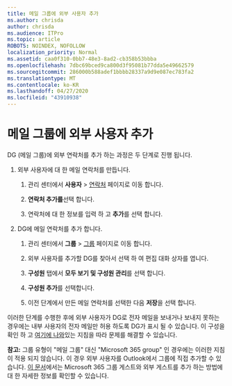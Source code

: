 ```yaml
---
title: 메일 그룹에 외부 사용자 추가
ms.author: chrisda
author: chrisda
ms.audience: ITPro
ms.topic: article
ROBOTS: NOINDEX, NOFOLLOW
localization_priority: Normal
ms.assetid: caa0f310-0bb7-48e3-8ad2-cb358b53bbba
ms.openlocfilehash: 7dbc69bced9ca800d3f95081b77dda5e49662579
ms.sourcegitcommit: 286000b588adef1bbbb28337a9d9e087ec783fa2
ms.translationtype: MT
ms.contentlocale: ko-KR
ms.lasthandoff: 04/27/2020
ms.locfileid: "43910938"
---
```

# <a name="add-external-users-to-a-distribution-group"></a>메일 그룹에 외부 사용자 추가

DG (메일 그룹)에 외부 연락처를 추가 하는 과정은 두 단계로 진행 됩니다.
  
1. 외부 사용자에 대 한 메일 연락처를 만듭니다.
    
    1. 관리 센터에서 **사용자** > [연락처](https://admin.microsoft.com/adminportal/home#/Contact) 페이지로 이동 합니다. 
    
    2. **연락처 추가를**선택 합니다.
    
    3. 연락처에 대 한 정보를 입력 하 고 **추가**를 선택 합니다.
    
2. DG에 메일 연락처를 추가 합니다.
    
    1. 관리 센터에서 **그룹** > [그룹](https://admin.microsoft.com/adminportal/home#/groups) 페이지로 이동 합니다. 
    
    2. 외부 사용자를 추가할 DG를 찾아서 선택 하 여 편집 대화 상자를 엽니다.
    
    3. **구성원** 탭에서 **모두 보기 및 구성원 관리**를 선택 합니다. 
    
    4. **구성원 추가**를 선택합니다.
    
    5. 이전 단계에서 만든 메일 연락처를 선택한 다음 **저장**을 선택 합니다.
    
이러한 단계를 수행한 후에 외부 사용자가 DG로 전자 메일을 보내거나 보내지 못하는 경우에는 내부 사용자의 전자 메일만 허용 하도록 DG가 표시 될 수 있습니다. 이 구성을 확인 하 고 [여기에 나와](https://docs.microsoft.com/exchange/mail-flow-best-practices/non-delivery-reports-in-exchange-online/fix-error-code-5-7-133-in-exchange-online)있는 지침을 따라 문제를 해결할 수 있습니다.
  
 **참고:** 그룹 유형이 "메일 그룹" 대신 "Microsoft 365 group" 인 경우에는 이러한 지침이 적용 되지 않습니다. 이 경우 외부 사용자를 Outlook에서 그룹에 직접 추가할 수 있습니다. [이 문서](https://support.office.com/article/Guest-access-in-Office-365-Groups-bfc7a840-868f-4fd6-a390-f347bf51aff6.aspx)에서는 Microsoft 365 그룹 게스트와 외부 게스트를 추가 하는 방법에 대 한 자세한 정보를 확인할 수 있습니다.
  